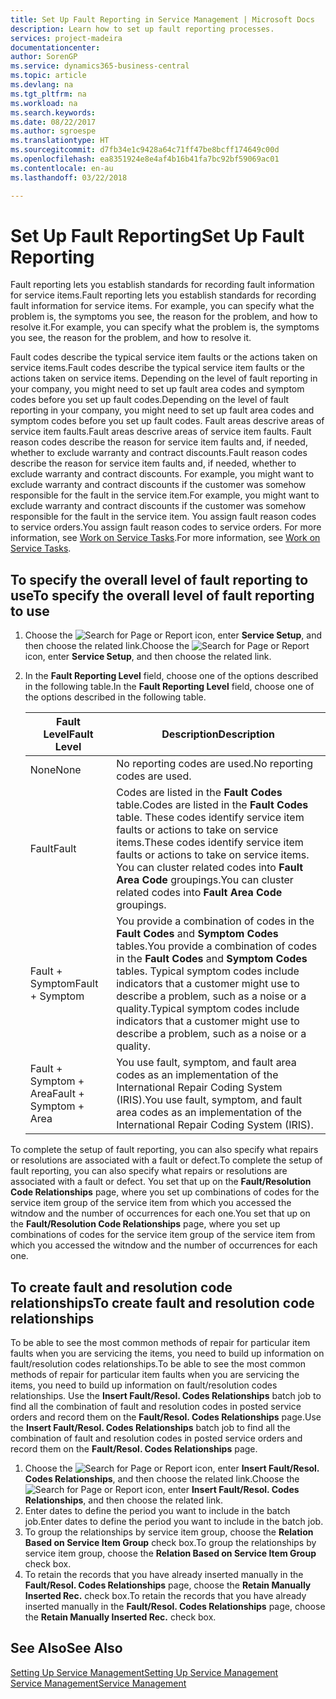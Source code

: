 ```yaml
---
title: Set Up Fault Reporting in Service Management | Microsoft Docs
description: Learn how to set up fault reporting processes.
services: project-madeira
documentationcenter: 
author: SorenGP
ms.service: dynamics365-business-central
ms.topic: article
ms.devlang: na
ms.tgt_pltfrm: na
ms.workload: na
ms.search.keywords: 
ms.date: 08/22/2017
ms.author: sgroespe
ms.translationtype: HT
ms.sourcegitcommit: d7fb34e1c9428a64c71ff47be8bcff174649c00d
ms.openlocfilehash: ea8351924e8e4af4b16b41fa7bc92bf59069ac01
ms.contentlocale: en-au
ms.lasthandoff: 03/22/2018

---
```


# <a name="set-up-fault-reporting"></a><span data-ttu-id="2ecec-103">Set Up Fault Reporting</span><span class="sxs-lookup"><span data-stu-id="2ecec-103">Set Up Fault Reporting</span></span>
<span data-ttu-id="2ecec-104">Fault reporting lets you establish standards for recording fault information for service items.</span><span class="sxs-lookup"><span data-stu-id="2ecec-104">Fault reporting lets you establish standards for recording fault information for service items.</span></span> <span data-ttu-id="2ecec-105">For example, you can specify what the problem is, the symptoms you see, the reason for the problem, and how to resolve it.</span><span class="sxs-lookup"><span data-stu-id="2ecec-105">For example, you can specify what the problem is, the symptoms you see, the reason for the problem, and how to resolve it.</span></span>  

<span data-ttu-id="2ecec-106">Fault codes describe the typical service item faults or the actions taken on service items.</span><span class="sxs-lookup"><span data-stu-id="2ecec-106">Fault codes describe the typical service item faults or the actions taken on service items.</span></span> <span data-ttu-id="2ecec-107">Depending on the level of fault reporting in your company, you might need to set up fault area codes and symptom codes before you set up fault codes.</span><span class="sxs-lookup"><span data-stu-id="2ecec-107">Depending on the level of fault reporting in your company, you might need to set up fault area codes and symptom codes before you set up fault codes.</span></span> <span data-ttu-id="2ecec-108">Fault areas descrive areas of service item faults.</span><span class="sxs-lookup"><span data-stu-id="2ecec-108">Fault areas descrive areas of service item faults.</span></span> <span data-ttu-id="2ecec-109">Fault reason codes describe the reason for service item faults and, if needed, whether to exclude warranty and contract discounts.</span><span class="sxs-lookup"><span data-stu-id="2ecec-109">Fault reason codes describe the reason for service item faults and, if needed, whether to exclude warranty and contract discounts.</span></span> <span data-ttu-id="2ecec-110">For example, you might want to exclude warranty and contract discounts if the customer was somehow responsible for the fault in the service item.</span><span class="sxs-lookup"><span data-stu-id="2ecec-110">For example, you might want to exclude warranty and contract discounts if the customer was somehow responsible for the fault in the service item.</span></span> <span data-ttu-id="2ecec-111">You assign fault reason codes to service orders.</span><span class="sxs-lookup"><span data-stu-id="2ecec-111">You assign fault reason codes to service orders.</span></span> <span data-ttu-id="2ecec-112">For more information, see [Work on Service Tasks](service-how-to-work-on-service-tasks.md).</span><span class="sxs-lookup"><span data-stu-id="2ecec-112">For more information, see [Work on Service Tasks](service-how-to-work-on-service-tasks.md).</span></span>  

## <a name="to-specify-the-overall-level-of-fault-reporting-to-use"></a><span data-ttu-id="2ecec-113">To specify the overall level of fault reporting to use</span><span class="sxs-lookup"><span data-stu-id="2ecec-113">To specify the overall level of fault reporting to use</span></span>
1. <span data-ttu-id="2ecec-114">Choose the ![Search for Page or Report](media/ui-search/search_small.png "Search for Page or Report icon") icon, enter **Service Setup**, and then choose the related link.</span><span class="sxs-lookup"><span data-stu-id="2ecec-114">Choose the ![Search for Page or Report](media/ui-search/search_small.png "Search for Page or Report icon") icon, enter **Service Setup**, and then choose the related link.</span></span> 
2. <span data-ttu-id="2ecec-115">In the **Fault Reporting Level** field, choose one of the options described in the following table.</span><span class="sxs-lookup"><span data-stu-id="2ecec-115">In the **Fault Reporting Level** field, choose one of the options described in the following table.</span></span>  
  
    |<span data-ttu-id="2ecec-116">**Fault Level**</span><span class="sxs-lookup"><span data-stu-id="2ecec-116">**Fault Level**</span></span>|<span data-ttu-id="2ecec-117">**Description**</span><span class="sxs-lookup"><span data-stu-id="2ecec-117">**Description**</span></span>|  
    |------------|-------------|  
    |<span data-ttu-id="2ecec-118">None</span><span class="sxs-lookup"><span data-stu-id="2ecec-118">None</span></span> | <span data-ttu-id="2ecec-119">No reporting codes are used.</span><span class="sxs-lookup"><span data-stu-id="2ecec-119">No reporting codes are used.</span></span>|  
    |<span data-ttu-id="2ecec-120">Fault</span><span class="sxs-lookup"><span data-stu-id="2ecec-120">Fault</span></span> | <span data-ttu-id="2ecec-121">Codes are listed in the **Fault Codes** table.</span><span class="sxs-lookup"><span data-stu-id="2ecec-121">Codes are listed in the **Fault Codes** table.</span></span> <span data-ttu-id="2ecec-122">These codes identify service item faults or actions to take on service items.</span><span class="sxs-lookup"><span data-stu-id="2ecec-122">These codes identify service item faults or actions to take on service items.</span></span> <span data-ttu-id="2ecec-123">You can cluster related codes into **Fault Area Code** groupings.</span><span class="sxs-lookup"><span data-stu-id="2ecec-123">You can cluster related codes into **Fault Area Code** groupings.</span></span>|  
    |<span data-ttu-id="2ecec-124">Fault + Symptom</span><span class="sxs-lookup"><span data-stu-id="2ecec-124">Fault + Symptom</span></span> | <span data-ttu-id="2ecec-125">You provide a combination of codes in the **Fault Codes** and **Symptom Codes** tables.</span><span class="sxs-lookup"><span data-stu-id="2ecec-125">You provide a combination of codes in the **Fault Codes** and **Symptom Codes** tables.</span></span> <span data-ttu-id="2ecec-126">Typical symptom codes include indicators that a customer might use to describe a problem, such as a noise or a quality.</span><span class="sxs-lookup"><span data-stu-id="2ecec-126">Typical symptom codes include indicators that a customer might use to describe a problem, such as a noise or a quality.</span></span>|  
    |<span data-ttu-id="2ecec-127">Fault + Symptom + Area</span><span class="sxs-lookup"><span data-stu-id="2ecec-127">Fault + Symptom + Area</span></span> | <span data-ttu-id="2ecec-128">You use fault, symptom, and fault area codes as an implementation of the International Repair Coding System (IRIS).</span><span class="sxs-lookup"><span data-stu-id="2ecec-128">You use fault, symptom, and fault area codes as an implementation of the International Repair Coding System (IRIS).</span></span>|  
  
<span data-ttu-id="2ecec-129">To complete the setup of fault reporting, you can also specify what repairs or resolutions are associated with a fault or defect.</span><span class="sxs-lookup"><span data-stu-id="2ecec-129">To complete the setup of fault reporting, you can also specify what repairs or resolutions are associated with a fault or defect.</span></span> <span data-ttu-id="2ecec-130">You set that up on the **Fault/Resolution Code Relationships** page, where you set up combinations of codes for the service item group of the service item from which you accessed the witndow and the number of occurrences for each one.</span><span class="sxs-lookup"><span data-stu-id="2ecec-130">You set that up on the **Fault/Resolution Code Relationships** page, where you set up combinations of codes for the service item group of the service item from which you accessed the witndow and the number of occurrences for each one.</span></span>

## <a name="to-create-fault-and-resolution-code-relationships"></a><span data-ttu-id="2ecec-131">To create fault and resolution code relationships</span><span class="sxs-lookup"><span data-stu-id="2ecec-131">To create fault and resolution code relationships</span></span>
<!--this needs to go in a working with topic-->
<span data-ttu-id="2ecec-132">To be able to see the most common methods of repair for particular item faults when you are servicing the items, you need to build up information on fault/resolution codes relationships.</span><span class="sxs-lookup"><span data-stu-id="2ecec-132">To be able to see the most common methods of repair for particular item faults when you are servicing the items, you need to build up information on fault/resolution codes relationships.</span></span> <span data-ttu-id="2ecec-133">Use the **Insert Fault/Resol. Codes Relationships** batch job to find all the combination of fault and resolution codes in posted service orders and record them on the **Fault/Resol. Codes Relationships** page.</span><span class="sxs-lookup"><span data-stu-id="2ecec-133">Use the **Insert Fault/Resol. Codes Relationships** batch job to find all the combination of fault and resolution codes in posted service orders and record them on the **Fault/Resol. Codes Relationships** page.</span></span> 
  
1. <span data-ttu-id="2ecec-134">Choose the ![Search for Page or Report](media/ui-search/search_small.png "Search for Page or Report icon") icon, enter **Insert Fault/Resol. Codes Relationships**, and then choose the related link.</span><span class="sxs-lookup"><span data-stu-id="2ecec-134">Choose the ![Search for Page or Report](media/ui-search/search_small.png "Search for Page or Report icon") icon, enter **Insert Fault/Resol. Codes Relationships**, and then choose the related link.</span></span>  
2. <span data-ttu-id="2ecec-135">Enter dates to define the period you want to include in the batch job.</span><span class="sxs-lookup"><span data-stu-id="2ecec-135">Enter dates to define the period you want to include in the batch job.</span></span>  
3. <span data-ttu-id="2ecec-136">To group the relationships by service item group, choose the **Relation Based on Service Item Group** check box.</span><span class="sxs-lookup"><span data-stu-id="2ecec-136">To group the relationships by service item group, choose the **Relation Based on Service Item Group** check box.</span></span>  
4. <span data-ttu-id="2ecec-137">To retain the records that you have already inserted manually in the **Fault/Resol. Codes Relationships** page, choose the **Retain Manually Inserted Rec.** check box.</span><span class="sxs-lookup"><span data-stu-id="2ecec-137">To retain the records that you have already inserted manually in the **Fault/Resol. Codes Relationships** page, choose the **Retain Manually Inserted Rec.** check box.</span></span>  

## <a name="see-also"></a><span data-ttu-id="2ecec-138">See Also</span><span class="sxs-lookup"><span data-stu-id="2ecec-138">See Also</span></span>
[<span data-ttu-id="2ecec-139">Setting Up Service Management</span><span class="sxs-lookup"><span data-stu-id="2ecec-139">Setting Up Service Management</span></span>](service-setup-service.md)  
[<span data-ttu-id="2ecec-140">Service Management</span><span class="sxs-lookup"><span data-stu-id="2ecec-140">Service Management</span></span>](service-service.md)  

